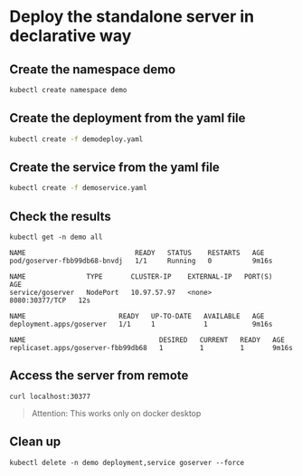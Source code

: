 # Deploy the standalone server in declarative way

## Create the namespace **demo**

```sh
kubectl create namespace demo
```

## Create the deployment from the yaml file
```sh
kubectl create -f demodeploy.yaml
```

## Create the service from the yaml file
```sh
kubectl create -f demoservice.yaml
```

## Check the results
```
kubectl get -n demo all

NAME                           READY   STATUS    RESTARTS   AGE
pod/goserver-fbb99db68-bnvdj   1/1     Running   0          9m16s

NAME               TYPE       CLUSTER-IP    EXTERNAL-IP   PORT(S)          AGE
service/goserver   NodePort   10.97.57.97   <none>        8080:30377/TCP   12s

NAME                       READY   UP-TO-DATE   AVAILABLE   AGE
deployment.apps/goserver   1/1     1            1           9m16s

NAME                                 DESIRED   CURRENT   READY   AGE
replicaset.apps/goserver-fbb99db68   1         1         1       9m16s
```

## Access the server from remote
```
curl localhost:30377
```
>Attention: This works only on docker desktop

## Clean up
```
kubectl delete -n demo deployment,service goserver --force
```
